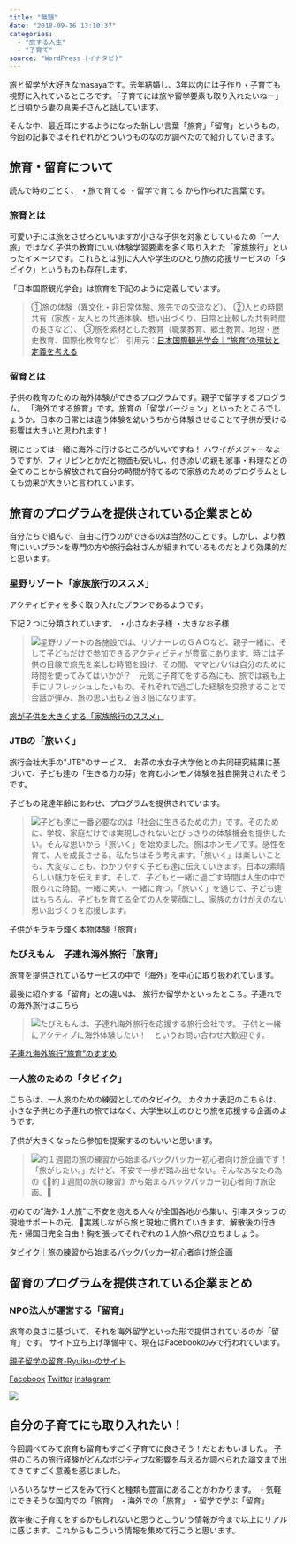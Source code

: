 ```yaml
---
title: "無題"
date: "2018-09-16 13:10:37"
categories:
  - "旅する人生"
  - "子育て"
source: "WordPress (イナタビ)"
---
```


旅と留学が大好きなmasayaです。去年結婚し、3年以内には子作り・子育ても視野に入れているところです。「子育てには旅や留学要素も取り入れたいねー」と日頃から妻の真美子さんと話しています。

そんな中、最近耳にするようになった新しい言葉「旅育」「留育」というもの。
今回の記事ではそれぞれがどういうものなのか調べたので紹介していきます。

## 旅育・留育について

読んで時のごとく、
・旅で育てる
・留学で育てる
から作られた言葉です。

### 旅育とは

可愛い子には旅をさせろといいますが小さな子供を対象としているため「一人旅」ではなく子供の教育にいい体験学習要素を多く取り入れた「家族旅行」といったイメージです。これらとは別に大人や学生のひとり旅の応援サービスの「タビイク」というものも存在します。

「日本国際観光学会」は旅育を下記のように定義しています。

> ①旅の体験（異文化・非日常体験、旅先での交流など）、
②人との時間共有（家族・友人との共通体験、想い出づくり、日常と比較した共有時間の長さなど）、
③旅を素材とした教育（職業教育、郷土教育、地理・歴史教育、国際化教育など）
引用元：[日本国際観光学会｜“旅育”の現状と定義を考える](http://www.jafit.jp/thesis/pdf/13_07.pdf)

### 留育とは

子供の教育のための海外体験ができるプログラムです。親子で留学するプログラム。
「海外でする旅育」です。旅育の「留学バージョン」といったところでしょうか。日本の日常とは違う体験を幼いうちから体験させることで子供が受ける影響は大きいと思われます！

親にとっては一緒に海外に行けるところがいいですね！
ハワイがメジャーなようですが、フィリピンとかだと物価も安いし、付き添いの親も家事・料理などの全てのことから解放されて自分の時間が持てるので家族のためのプログラムとしても効果が大きいと言われています。

## 旅育のプログラムを提供されている企業まとめ

自分たちで組んで、自由に行うのができるのは当然のことです。しかし、より教育にいいプランを専門の方や旅行会社さんが組まれているものだとより効果的だと思います。

### 星野リゾート「家族旅行のススメ」

アクティビティを多く取り入れたプランであるようです。

下記２つに分類されています。
・小さなお子様
・大きなお子様

> ![](https://masayamuko.com/wp/wp-content/uploads/2018/09/スクリーンショット-2018-09-16-12.52.42-1024x598.png)星野リゾートの各施設では、リゾナーレのＧＡＯなど、親子一緒に、そして子どもだけで参加できるアクティビティが豊富にあります。時には子供の目線で旅先を楽しむ時間を設け、その間、ママとパパは自分のために時間を使ってみてはいかが？　元気に子育てをする為にも、旅では親も上手にリフレッシュしたいもの。それぞれで過ごした経験を交換することで会話が弾み、旅の思い出も２倍３倍になります。

[旅が子供を大きくする「家族旅行のススメ」](https://www.hoshinoresorts.com/sp/family/)

### JTBの「旅いく」

旅行会社大手の"JTB"のサービス。
お茶の水女子大学他との共同研究結果に基づいて、子ども達の「生きる力の芽」を育むホンモノ体験を独自開発されたそうです。

子どもの発達年齢にあわせ、プログラムを提供されています。

> ![](https://masayamuko.com/wp/wp-content/uploads/2018/09/スクリーンショット-2018-09-16-12.39.00-1024x470.png)子ども達に一番必要なのは「社会に生きるための力」です。そのために、学校、家庭だけでは実現しきれないとびっきりの体験機会を提供したい。そんな思いから「旅いく」を始めました。旅はホンモノです。感性を育て、人を成長させる。私たちはそう考えます。「旅いく」は楽しいことも、大変なことも、わかりやすく子ども達に伝えていきます。日本の素晴らしい魅力を伝えます。そして、子どもと一緒に過ごす時間は人生の中で限られた時間。一緒に笑い、一緒に育つ。「旅いく」を通じて、子ども達はもちろん、子どもを育てる全ての人を笑顔にし、家族のかけがえのない思い出づくりを応援します。

[子供がキラキラ輝く本物体験「旅育」](https://tabi-iku.jtbbwt.com/)

### たびえもん　子連れ海外旅行「旅育」

旅育を提供されているサービスの中で「海外」を中心に取り扱われています。

最後に紹介する「留育」との違いは、
旅行か留学かといったところ。子連れでの海外旅行はこちら

> ![](https://masayamuko.com/wp/wp-content/uploads/2018/09/スクリーンショット-2018-09-16-12.41.39-1024x890.png)たびえもんは、子連れ海外旅行を応援する旅行会社です。
子供と一緒にアクティブに海外体験したい！　というお問い合わせ大歓迎です。

[子連れ海外旅行”旅育”のすすめ](https://tabiiku.org/kids-travel/)

### 一人旅のための「タビイク」

こちらは、一人旅のための練習としてのタビイク。
カタカナ表記のこちらは、小さな子供との子連れの旅ではなく、大学生以上のひとり旅を応援する企画のようです。

子供が大きくなったら参加を提案するのもいいと思います。

> ![](https://masayamuko.com/wp/wp-content/uploads/2018/09/スクリーンショット-2018-09-16-12.41.21-1024x496.png)約１週間の旅の練習から始まるバックパッカー初心者向け旅企画です！
「旅がしたい。」だけど、不安で一歩が踏み出せない。そんなあなたの為の《約１週間の旅の練習》から始まるバックパッカー初心者向け旅企画。

初めての”海外１人旅”に不安を抱える人々が全国各地から集い、引率スタッフの現地サポートの元、実践しながら旅と現地に慣れていきます。解散後の行き先・帰国日完全自由！胸を張ってそれぞれの１人旅へ飛び立ちましょう。

[タビイク｜旅の練習から始まるバックパッカー初心者向け旅企画](https://tabiiku.net/)

## 留育のプログラムを提供されている企業まとめ

### NPO法人が運営する「留育」

旅育の良さに基づいて、それを海外留学といった形で提供されているのが「留育」です。
サイト立ち上げ準備中で、現在はFacebookのみで行われています。

[親子留学の留育-Ryuiku-のサイト](https://peraichi.com/landing_pages/view/ryuiku)

[Facebook](https://www.facebook.com/%E8%A6%AA%E5%AD%90%E7%95%99%E5%AD%A6%E3%81%AE%E7%95%99%E8%82%B2-Ryuiku--196658641035417/)
[Twitter](https://twitter.com/ryuuiku)
[instagram](https://www.instagram.com/ryu.iku/)

![](https://masayamuko.com/wp/wp-content/uploads/2018/09/36569214_196663421034939_8753727636598947840_n.jpg)

## 自分の子育てにも取り入れたい！

今回調べてみて旅育も留育もすごく子育てに良さそう！だとおもいました。
子供のころの旅行経験がどんなポジティブな影響を与えるか調べられた論文まで出てきてすごく意義を感じました。

いろいろなサービスをみて行くと種類も豊富にあることがわかります。
・気軽にできそうな国内での「旅育」
・海外での「旅育」
・留学で学ぶ「留育」

数年後に子育てをするかもしれないと思うとこういう情報が今まで以上にリアルに感じます。これからもこういう情報を集めて行こうと思います。